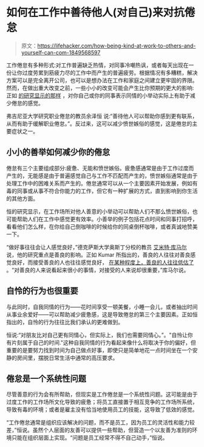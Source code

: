 # 如何在工作中善待他人(对自己)来对抗倦怠

> 原文：<https://lifehacker.com/how-being-kind-at-work-to-others-and-yourself-can-com-1849568597>

工作倦怠有多种形式:对工作普遍缺乏热情，对同事冷嘲热讽，或者每天出现在一份让你过度劳累到筋疲力尽的工作中而产生的普遍疲劳。根据情况有多糟糕，解决方案可以是完全离开公司，也可以是想办法在工作和家庭之间建立更牢固的界限。然而，在做出重大改变之前，一些小小的改变可能会产生比你预期的更大的影响:正如 [的研究显示的那样](https://journals.aom.org/doi/full/10.5465/amj.2019.0493) ，对你自己或你的同事表示同情的小举动实际上有助于减少倦怠的感觉。



弗吉尼亚大学研究职业倦怠的教员余泽恒 说:“善待他人可以帮助你感到更有联系，从而有助于缓解职业倦怠。”。反过来，这可以减少愤世嫉俗的感觉，这是倦怠的主要症状之一。

## **小小的善举如何减少你的倦怠**

倦怠有三个主要组成部分:疲惫、无能和愤世嫉俗。疲惫感通常是由于工作过度而产生的，无能感是由于普遍感觉自己与工作不匹配而产生的，愤世嫉俗通常是由于处理工作中的困难关系而产生的。倦怠通常可以从一个主要因素开始发展，例如有毒的同事或从事不符合你能力的工作，但它有一种扩展的方式，直到影响到你生活的其他方面。

恒的研究显示，在工作场所对他人善意的小举动可以帮助人们不那么愤世嫉俗，也可能帮助人们在工作中感觉更有效率。小善举的例子包括花点时间和同事打招呼，看看他们怎么样，在你给自己倒咖啡的时候给你的同桌倒杯咖啡，或者真诚地赞美一下。

“做好事往往会让人感觉良好，”德克萨斯大学奥斯丁分校的教员 [艾米特·库马尔](https://www.mccombs.utexas.edu/faculty-and-research/faculty-directory/amit-kumar/) 说，他的研究重点是善良的影响。正如 Kumar 所指出的，善良的人往往对善良感觉良好，而接受善良的人也往往感觉良好， [在某种程度上，善良的人往往低估了](https://lifehacker.com/youre-underestimating-kindness-1849482186) 。“对善良的人来说看起来很小的事情，对接受的人来说却很重要，”库马尔说。

## 自怜的行为也很重要

与此同时，自我同情的行为——花时间享受一顿美餐，小睡一会儿，或者抽出时间从事业余爱好——可以帮助减少疲惫感，这是导致倦怠的第三个主要因素。正如恒指出的，自怜的行为往往比我们承认的更难做到。

恒说:“对朋友比对自己更有同情心，但实际上，我们也需要同情心。”。"自怜让你有片刻属于自己的时间."这种自我同情的行为看起来像什么将取决于你的偏好，但重要的是要努力找到时间为自己做点好事，即使只是简单地花一点时间坐在一个安静的房间里，摆脱日常生活中通常的高压要求。

## **倦怠是一个系统性问题**

尽管善意的行为会有所帮助，但现实是工作倦怠是一个系统性问题。这可能是由于过度工作的工作场所文化导致的疲惫；将员工直接置于相互竞争的工作场所系统，导致有毒的环境；或者是雇主没有恰当地使用员工的技能，这导致了低效的感觉。

“工作倦怠通常是组织应该解决的问题，而不是员工，因为员工的灵活性和能力较差，”恒说。虽然个人层面的友善可以提供一些帮助，但营造一个以友善为准则的环境只能在组织层面上实现。“问题是员工经常不得不自己动手，”恒说。